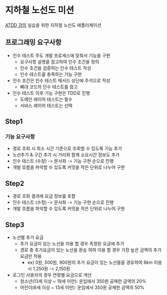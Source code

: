 # 지하철 노선도 미션
[ATDD 강의](https://edu.nextstep.camp/c/R89PYi5H) 실습을 위한 지하철 노선도 애플리케이션

## 프로그래밍 요구사항
- 인수 테스트 주도 개발 프로세스에 맞춰서 기능을 구현
    - 요구사항 설명을 참고하여 인수 조건을 정의
    - 인수 조건을 검증하는 인수 테스트 작성
    - 인수 테스트를 충족하는 기능 구현
- 인수 조건은 인수 테스트 메서드 상단에 주석으로 작성
    - 뼈대 코드의 인수 테스트를 참고
- 인수 테스트 이후 기능 구현은 TDD로 진행
    - 도메인 레이어 테스트는 필수
    - 서비스 레이어 테스트는 선택

## Step1
### 기능 요구사항
- 경로 조회 시 최소 시간 기준으로 조회할 수 있도록 기능 추가
- 노선추가 & 구간 추가 시 거리와 함께 소요시간 정보도 추가
- 인수 테스트 (수정) -> 문서화 -> 기능 구현 순으로 진행
- 개발 흐름을 파악할 수 있도록 커밋을 작은 단위로 나누어 구현


## Step2
- 경로 조회 결과에 요금 정보를 포함
- 인수 테스트 (수정) -> 문서화 -> 기능 구현 순으로 진행
- 개발 흐름을 파악할 수 있도록 커밋을 작은 단위로 나누어 구현

## Step3
- 노선별 추가 요금
  - 추가 요금이 있는 노선을 이용 할 경우 측정된 요금에 추가
  - 경로 중 추가요금이 있는 노선을 환승 하여 이용 할 경우 가장 높은 금액의 추가 요금만 적용
    - ex) 0원, 500원, 900원의 추가 요금이 있는 노선들을 경유하여 8km 이용 시 1,250원 -> 2,150원
- 로그인 사용자의 경우 연령별 요금으로 계산
  - 청소년(13세 이상 ~ 19세 미만): 운임에서 350원 공제한 금액의 20%
  - 어린이(6세 이상 ~ 13세 미만): 운임에서 350원 공제한 금액의 50%